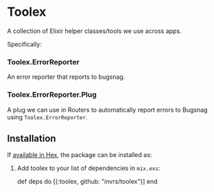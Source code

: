 # Toolex

A collection of Elixir helper classes/tools we use across apps.

Specifically:

### Toolex.ErrorReporter

An error reporter that reports to bugsnag.

### Toolex.ErrorReporter.Plug

A plug we can use in Routers to automatically report errors to Bugsnag using
`Toolex.ErrorReporter`.

## Installation

If [available in Hex](https://hex.pm/docs/publish), the package can be installed as:

  1. Add toolex to your list of dependencies in `mix.exs`:

        def deps do
          [{:toolex, github: "invrs/toolex"}]
        end
